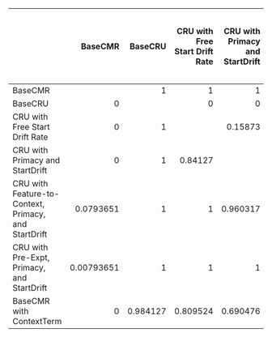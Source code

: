 |                                                      |      BaseCMR |    BaseCRU |   CRU with Free Start Drift Rate |   CRU with Primacy and StartDrift |   CRU with Feature-to-Context, Primacy, and StartDrift |   CRU with Pre-Expt, Primacy, and StartDrift |   BaseCMR with ContextTerm |
|:-----------------------------------------------------|-------------:|-----------:|---------------------------------:|----------------------------------:|-------------------------------------------------------:|---------------------------------------------:|---------------------------:|
| BaseCMR                                              |              |   1        |                         1        |                          1        |                                              0.920635  |                                    0.992063  |                   1        |
| BaseCRU                                              |   0          |            |                         0        |                          0        |                                              0         |                                    0         |                   0.015873 |
| CRU with Free Start Drift Rate                       |   0          |   1        |                                  |                          0.15873  |                                              0         |                                    0         |                   0.190476 |
| CRU with Primacy and StartDrift                      |   0          |   1        |                         0.84127  |                                   |                                              0.0396825 |                                    0         |                   0.309524 |
| CRU with Feature-to-Context, Primacy, and StartDrift |   0.0793651  |   1        |                         1        |                          0.960317 |                                                        |                                    0.5       |                   0.857143 |
| CRU with Pre-Expt, Primacy, and StartDrift           |   0.00793651 |   1        |                         1        |                          1        |                                              0.5       |                                              |                   0.920635 |
| BaseCMR with ContextTerm                             |   0          |   0.984127 |                         0.809524 |                          0.690476 |                                              0.142857  |                                    0.0793651 |                            |